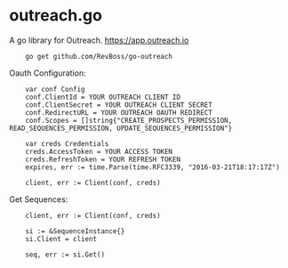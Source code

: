 # outreach.go

A go library for Outreach. https://app.outreach.io

```
	go get github.com/RevBoss/go-outreach
```

Oauth Configuration:
```
	var conf Config
	conf.ClientId = YOUR OUTREACH CLIENT ID
	conf.ClientSecret = YOUR OUTREACH CLIENT SECRET
	conf.RedirectURL = YOUR OUTREACH OAUTH REDIRECT
	conf.Scopes = []string{"CREATE_PROSPECTS_PERMISSION, READ_SEQUENCES_PERMISSION, UPDATE_SEQUENCES_PERMISSION"}

	var creds Credentials
	creds.AccessToken = YOUR ACCESS TOKEN
	creds.RefreshToken = YOUR REFRESH TOKEN
	expires, err := time.Parse(time.RFC3339, "2016-03-21T18:17:17Z")

	client, err := Client(conf, creds)
```

Get Sequences:
```
	client, err := Client(conf, creds)

	si := &SequenceInstance{}
	si.Client = client

	seq, err := si.Get()
	
```
